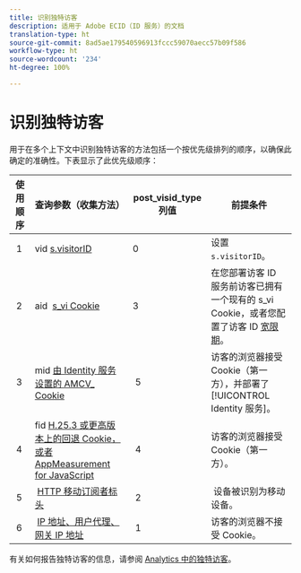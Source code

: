 ```yaml
---
title: 识别独特访客
description: 适用于 Adobe ECID（ID 服务）的文档
translation-type: ht
source-git-commit: 8ad5ae179540596913fccc59070aecc57b09f586
workflow-type: ht
source-wordcount: '234'
ht-degree: 100%

---
```



# 识别独特访客

用于在多个上下文中识别独特访客的方法包括一个按优先级排列的顺序，以确保此确定的准确性。下表显示了此优先级顺序：

| 使用顺序 | 查询参数（收集方法） | post_visid_type 列值 | 前提条件 |
|---|---|---|---|
|  1  | vid [s.visitorID](https://docs.adobe.com/content/help/zh-Hans/analytics/technotes/visitor-identification.html)  | 0  | 设置 `s.visitorID`。 |
|  2  | aid  [s_vi Cookie](https://docs.adobe.com/content/help/zh-Hans/analytics/technotes/visitor-identification.html)  | 3  | 在您部署访客 ID 服务前访客已拥有一个现有的 s_vi Cookie，或者您配置了访客 ID [宽限期](https://docs.adobe.com/content/help/zh-Hans/id-service/using/reference/analytics-reference/grace-period.html)。 |
|  3  | mid [由 Identity 服务设置的 AMCV_ Cookie](https://docs.adobe.com/content/help/zh-Hans/id-service/using/home.html) |  5  | 访客的浏览器接受 Cookie（第一方），并部署了 [!UICONTROL Identity 服务]。 |
|  4  | fid [H.25.3 或更高版本上的回退 Cookie，或者 AppMeasurement for JavaScript](https://docs.adobe.com/content/help/zh-Hans/analytics/technotes/visitor-identification.html) |  4  | 访客的浏览器接受 Cookie（第一方）。  |
|  5  |  [HTTP 移动订阅者标头](https://docs.adobe.com/content/help/zh-Hans/analytics/technotes/visitor-identification.html)  |  2  |  设备被识别为移动设备。  |
|  6  |  [IP 地址、用户代理、网关 IP 地址](https://docs.adobe.com/content/help/zh-Hans/analytics/technotes/visitor-identification.html) |  1  | 访客的浏览器不接受 Cookie。 |

有关如何报告独特访客的信息，请参阅 [Analytics 中的独特访客](https://docs.adobe.com/content/help/zh-Hans/analytics/components/variables/dimensions-reports/reports-unique-visitors-v15-dsc.html)。
